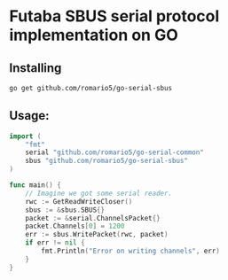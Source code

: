 # Futaba SBUS serial protocol implementation on GO

## Installing
``` bash
go get github.com/romario5/go-serial-sbus
```


## Usage:
```go
import (
    "fmt"
    serial "github.com/romario5/go-serial-common"
    sbus "github.com/romario5/go-serial-sbus"
)

func main() {
    // Imagine we got some serial reader.
    rwc := GetReadWriteCloser()
    sbus := &sbus.SBUS{}
    packet := &serial.ChannelsPacket{}
    packet.Channels[0] = 1200
    err := sbus.WritePacket(rwc, packet)
    if err != nil {
        fmt.Println("Error on writing channels", err)
    }
}
```